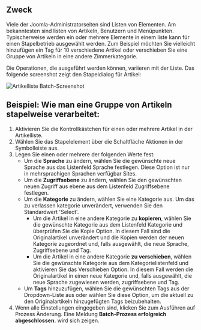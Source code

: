 <!-- Filename: Help6.x:List_Batch_Process / Display title: Stapelprozess auflisten -->

## Zweck

Viele der Joomla-Administratorseiten sind Listen von Elementen. Am bekanntesten sind
listen von Artikeln, Benutzern und Menüpunkten. Typischerweise werden ein oder mehrere Elemente in einem
liste kann für einen Stapelbetrieb ausgewählt werden. Zum Beispiel möchten Sie vielleicht hinzufügen
ein Tag für 10 verschiedene Artikel oder verschieben Sie eine Gruppe von Artikeln in eine andere
Zimmerkategorie.

Die Operationen, die ausgeführt werden können, variieren mit der Liste. Das folgende
screenshot zeigt den Stapeldialog für Artikel:

![Artikelliste Batch-Screenshot](../../../de/images/common-elements/articles-list-batch.png)

## Beispiel: Wie man eine Gruppe von Artikeln stapelweise verarbeitet:

1.  Aktivieren Sie die Kontrollkästchen für einen oder mehrere Artikel in der Artikelliste.
2.  Wählen Sie das Stapelelement über die Schaltfläche Aktionen in der Symbolleiste aus.
3.  Legen Sie einen oder mehrere der folgenden Werte fest:
    - Um die **Sprache** zu ändern, wählen Sie die gewünschte neue Sprache aus
      das Listenfeld Sprache festlegen. Diese Option ist nur in mehrsprachigen Sprachen verfügbar
	  Sites.
    - Um die **Zugriffsebene** zu ändern, wählen Sie den gewünschten neuen Zugriff aus
      ebene aus dem Listenfeld Zugriffsebene festlegen.
    - Um die **Kategorie** zu ändern, wählen Sie eine Kategorie aus. Um das zu verlassen
      kategorie unverändert, verwenden Sie den Standardwert 'Select'.
      - Um die Artikel in eine andere Kategorie zu **kopieren**, wählen Sie die
        gewünschte Kategorie aus dem Listenfeld Kategorie und überprüfen Sie die Kopie
        Option. In diesem Fall sind die Originalartikel unverändert und
        die Kopien werden der neuen Kategorie zugeordnet und, falls ausgewählt,
        die neue Sprache, Zugriffsebene und Tag.
      - Um die Artikel in eine andere Kategorie **zu verschieben**, wählen Sie die
        gewünschte Kategorie aus dem Kategorielistenfeld und aktivieren Sie das Verschieben
        Option. In diesem Fall werden die Originalartikel in einen
        neue Kategorie und, falls ausgewählt, die neue Sprache zugewiesen werden,
        zugriffsebene und Tag.
    - Um **Tags** hinzuzufügen, wählen Sie die gewünschten Tags aus der Dropdown-Liste aus oder
      wählen Sie diese Option, um die aktuell zu den Originalartikeln hinzugefügten Tags beizubehalten.
4.  Wenn alle Einstellungen eingegeben sind, klicken Sie zum Ausführen auf Prozess
    Änderung. Eine Meldung **Batch-Prozess erfolgreich abgeschlossen.** wird sich zeigen.
